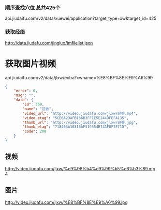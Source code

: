 ### 顺序查找穴位 总共425个

api.jiudaifu.com/v2/data/xuewei/application?target_type=xw&target_id=425

###  获取经络
http://data.jiudafu.com/jingluo/jmfilelist.json

# 获取图片视频
api.jiudaifu.com/v2/data/jlxw/extra?xwname=%E8%BF%8E%E9%A6%99

```json
{
    "error": 0,
    "msg": "",
    "data": {
        "id": 369,
        "name": "迎香",
        "video_url": "http://video.jiudafu.com/jlxw/迎香.mp4",
        "video_etag": "5CE6A23AFB166B3FF1E5E244DFEFA135",
        "thumb_url": "http://video.jiudafu.com/jlxw/迎香.jpg",
        "thumb_etag": "718403A10313AF519554B74AF0F7E71D",
        "code": 200
    }
}
```

## 视频
http://video.jiudafu.com/jlxw/%e9%98%b4%e9%99%b5%e6%b3%89.mp4

## 图片
http://video.jiudafu.com/jlxw/%E8%BF%8E%E9%A6%99.jpg

